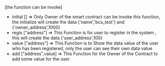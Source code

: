 [the function can be invoke]

- initial []  => Only Owner of the smart contract can be invoke this function, the initialize will create the data {'name','bcs_test'} and {'owner_address',1000}
- regis ["address"]  => This Function is for user to register in the system , this will create the data {'user_address',100}
- value ["address"]  => This Function is to Show the data value of the user who has been registered, only the user can see their own data value
- add ["address",value]  => This Function for the Owner of the Contract to add some value for the user
